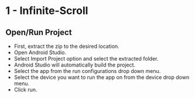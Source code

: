 # 1 - Infinite-Scroll

## Open/Run Project
- First, extract the zip to the desired location.
- Open Android Studio.
- Select Import Project option and select the extracted folder.
- Android Studio will automatically build the project. 
- Select the app from the run configurations drop down menu.
- Select the device you want to run the app on from the device drop down menu.
- Click run. 
